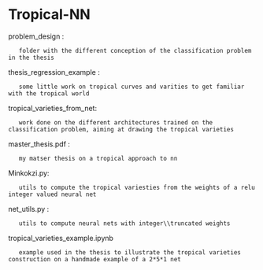 # Tropical-NN

problem_design :

       folder with the different conception of the classification problem in the thesis

thesis_regression_example :

       some little work on tropical curves and varities to get familiar with the tropical world
       
tropical_varieties_from_net: 

       work done on the different architectures trained on the classification problem, aiming at drawing the tropical varieties
       
master_thesis.pdf :
       
       my matser thesis on a tropical approach to nn
       
Minkokzi.py: 

       utils to compute the tropical variesties from the weights of a relu integer valued neural net      
      
net_utils.py : 

       utils to compute neural nets with integer\\truncated weights
      
tropical_varieties_example.ipynb

       example used in the thesis to illustrate the tropical varieties construction on a handmade example of a 2*5*1 net



